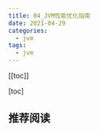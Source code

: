 ```yaml
---
title: 04_JVM性能优化指南
date: 2021-04-29
categories:
  - jvm
tags:
  - jvm
---
```


[[toc]]

[toc]

## 推荐阅读
